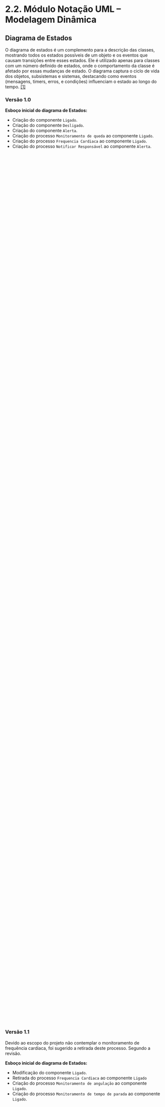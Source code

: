 # 2.2. Módulo Notação UML – Modelagem Dinâmica

## Diagrama de Estados

O diagrama de estados é um complemento para a descrição das classes, mostrando todos os estados possíveis de um objeto e os eventos que causam transições entre esses estados. Ele é utilizado apenas para classes com um número definido de estados, onde o comportamento da classe é afetado por essas mudanças de estado. O diagrama captura o ciclo de vida dos objetos, subsistemas e sistemas, destacando como eventos (mensagens, timers, erros, e condições) influenciam o estado ao longo do tempo. [[1]](#ref1)

### Versão 1.0

**Esboço inicial do diagrama de Estados:**

- Criação do componente `Ligado`.
- Criação do componente `Desligado`.
- Criação do componente `Alerta`.
- Criação do processo `Monitoramento de queda` ao componente `Ligado`.
- Criação do processo `Frequencia Cardiaca` ao componente `Ligado`.
- Criação do processo `Notificar Responsável` ao componente `Alerta`.

<div class="image-embed-container" data-image-path="../../assets/diagramaEstados.png" data-title="diagrmaEstados" style="height: 70vh;"></div>

### Versão 1.1

Devido ao escopo do projeto não contemplar o monitoramento de frequência cardiaca, foi sugerido a retirada deste processo. Segundo a revisão.

**Esboço inicial do diagrama de Estados:**

- Modificação do componente `Ligado`.
- Retirada do processo `Frequencia Cardiaca` ao componente `Ligado`
- Criação do processo `Monitoramento de angulação` ao componente `Ligado`.
- Criação do processo `Monitoramento de tempo de parada` ao componente `Ligado`.

<div class="svg-embed-container" data-svg-path="../../assets/diagramaEstados.svg" data-title="diagrmaEstados" style="height: 70vh;"></div>

## Referências

<a id="ref1"></a>
[[1]](#diagrama-de-estados) Material Complementar - Modelagem UML (Diagrama de Estados). Disponível em: [[Aprender3]](https://aprender3.unb.br/pluginfile.php/3075176/mod_page/content/1/Material%20Complementar%20T%C3%B3pico%202%20-%20DSW%20-%20Modelagem%20A.zip). Acesso em: 7 maio 2025.

## Histórico de Versões

| Versão |                                                               Commit da Versão                                                               |    Data    |                                              Descrição                                               |                       Autor(es)                        |                      Revisor(es)                       |                             Descrição da Revisão                              |                                                              Commit da Revisão                                                               |
| :----: | :------------------------------------------------------------------------------------------------------------------------------------------: | :--------: | :--------------------------------------------------------------------------------------------------: | :----------------------------------------------------: | :----------------------------------------------------: | :---------------------------------------------------------------------------: | :------------------------------------------------------------------------------------------------------------------------------------------: |
|  0.1   | [Ver Commit](https://github.com/UnBArqDsw2025-1-Turma01/2025.1-T01-_G1_Embarcado_Entrega_02/commit/26a515f9c28e2fb2caa1e103277ba663bc7444e6) | 07/05/2025 | Adição da referência de Modelagem UML (Diagrama de Estados); criação da seção "Diagrama de Estados". | [Altino Arthur](https://github.com/arthurrochamoreira) |     [Márcio Henrique](https://github.com/DeM4rcio)     |                         Nenhuma alteração necessária                          | [Ver Commit](https://github.com/UnBArqDsw2025-1-Turma01/2025.1-T01-_G1_Embarcado_Entrega_02/commit/54aad41f1b28ddd4673e4555e9f555df81279103) |
|  1.0   | [Ver Commit](https://github.com/UnBArqDsw2025-1-Turma01/2025.1-T01-_G1_Embarcado_Entrega_02/commit/54aad41f1b28ddd4673e4555e9f555df81279103) | 08/05/2025 |                 Adição da Primeira versão do diagrama de Estados. Modelagem dinâmica                 |     [Márcio Henrique](https://github.com/DeM4rcio)     | [Altino Arthur](https://github.com/arthurrochamoreira) | Ajustar o escopo do diagrama excluindo o componente de monitoramento cardíaco | [Ver Commit](https://github.com/UnBArqDsw2025-1-Turma01/2025.1-T01-_G1_Embarcado_Entrega_02/commit/68c15ca0ef9b336bb0769d566e9da675b8b9b786) |
|  1.1   | [Ver Commit](https://github.com/UnBArqDsw2025-1-Turma01/2025.1-T01-_G1_Embarcado_Entrega_02/commit/8f46e5a2f877b02d4331fd49ae22fbaf1910c9cb) | 09/05/2025 |  Adição da versão 1.2 do diagrama de Estados, e aplicando as devidas correções tratadas na revisão   |     [Márcio Henrique](https://github.com/DeM4rcio)     | [Altino Arthur](https://github.com/arthurrochamoreira) |                      _(Inserir observações da revisão)_                       |                                          [Ver Commit](https://github.com/UnBArqDsw2025-1-Turma01/)                                           |

<!-- Copie a descomente linha abaixo para adicionar novas versões -->

<!-- |        |                  |            |                                                     |                                                           |                                              |                                 |                                 | -->
